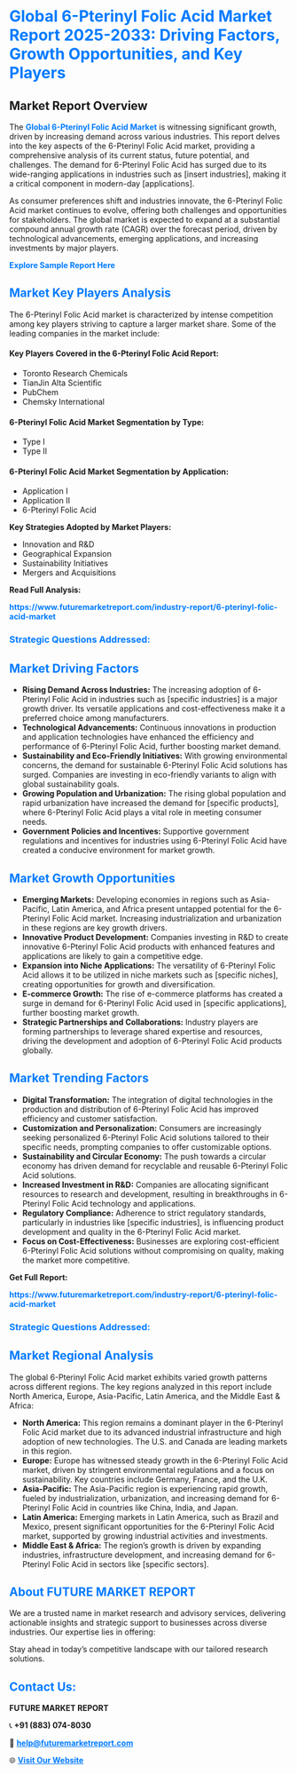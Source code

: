 <h1 style="color: #007BFF;">Global 6-Pterinyl Folic Acid Market Report 2025-2033: Driving Factors, Growth Opportunities, and Key Players</h1>

<section id="overview">
<h2>Market Report Overview</h2>
<p>The <a href="https://www.futuremarketreport.com/industry-report/6-pterinyl-folic-acid-market" style="color: #007BFF; text-decoration: none;"><strong>Global 6-Pterinyl Folic Acid Market</strong></a> is witnessing significant growth, driven by increasing demand across various industries. This report delves into the key aspects of the 6-Pterinyl Folic Acid market, providing a comprehensive analysis of its current status, future potential, and challenges. The demand for 6-Pterinyl Folic Acid has surged due to its wide-ranging applications in industries such as [insert industries], making it a critical component in modern-day [applications].</p>
<p>As consumer preferences shift and industries innovate, the 6-Pterinyl Folic Acid market continues to evolve, offering both challenges and opportunities for stakeholders. The global market is expected to expand at a substantial compound annual growth rate (CAGR) over the forecast period, driven by technological advancements, emerging applications, and increasing investments by major players.</p>
</section>

<section id="overview">
<p><a href="https://www.futuremarketreport.com/request-sample/reportId=110965" style="color: #007BFF; text-decoration: none;"><strong>Explore Sample Report Here</strong></a></p>
</section>

<section id="key-players">
<h2 style="color: #007BFF;">Market Key Players Analysis</h2>
<p>The 6-Pterinyl Folic Acid market is characterized by intense competition among key players striving to capture a larger market share. Some of the leading companies in the market include:</p>
<h4>Key Players Covered in the 6-Pterinyl Folic Acid Report:</h4>
<ul><li>Toronto Research Chemicals</li><li>TianJin Alta Scientific</li><li>PubChem</li><li>Chemsky International</li></ul>
<h4>6-Pterinyl Folic Acid Market Segmentation by Type:</h4>
<ul><li>Type I</li><li>Type II</li></ul>

<h4>6-Pterinyl Folic Acid Market Segmentation by Application:</h4>
<ul><li>Application I</li><li>Application II</li><li>6-Pterinyl Folic Acid</li></ul>
<p><strong>Key Strategies Adopted by Market Players:</strong></p>
<ul>
<li>Innovation and R&D</li>
<li>Geographical Expansion</li>
<li>Sustainability Initiatives</li>
<li>Mergers and Acquisitions</li>
</ul>
</section>

<section>
<p><strong>Read Full Analysis: </strong></p><a href="https://www.futuremarketreport.com/industry-report/6-pterinyl-folic-acid-market" style="color: #007BFF; text-decoration: none;"><strong>https://www.futuremarketreport.com/industry-report/6-pterinyl-folic-acid-market</strong></a>
<h3 style="color: #007BFF;">Strategic Questions Addressed:</h3>
</section>

<section id="driving-factors">
<h2 style="color: #007BFF;">Market Driving Factors</h2>
<ul>
<li><strong>Rising Demand Across Industries:</strong> The increasing adoption of 6-Pterinyl Folic Acid in industries such as [specific industries] is a major growth driver. Its versatile applications and cost-effectiveness make it a preferred choice among manufacturers.</li>
<li><strong>Technological Advancements:</strong> Continuous innovations in production and application technologies have enhanced the efficiency and performance of 6-Pterinyl Folic Acid, further boosting market demand.</li>
<li><strong>Sustainability and Eco-Friendly Initiatives:</strong> With growing environmental concerns, the demand for sustainable 6-Pterinyl Folic Acid solutions has surged. Companies are investing in eco-friendly variants to align with global sustainability goals.</li>
<li><strong>Growing Population and Urbanization:</strong> The rising global population and rapid urbanization have increased the demand for [specific products], where 6-Pterinyl Folic Acid plays a vital role in meeting consumer needs.</li>
<li><strong>Government Policies and Incentives:</strong> Supportive government regulations and incentives for industries using 6-Pterinyl Folic Acid have created a conducive environment for market growth.</li>
</ul>
</section>

<section id="growth-opportunities">
<h2 style="color: #007BFF;">Market Growth Opportunities</h2>
<ul>
<li><strong>Emerging Markets:</strong> Developing economies in regions such as Asia-Pacific, Latin America, and Africa present untapped potential for the 6-Pterinyl Folic Acid market. Increasing industrialization and urbanization in these regions are key growth drivers.</li>
<li><strong>Innovative Product Development:</strong> Companies investing in R&D to create innovative 6-Pterinyl Folic Acid products with enhanced features and applications are likely to gain a competitive edge.</li>
<li><strong>Expansion into Niche Applications:</strong> The versatility of 6-Pterinyl Folic Acid allows it to be utilized in niche markets such as [specific niches], creating opportunities for growth and diversification.</li>
<li><strong>E-commerce Growth:</strong> The rise of e-commerce platforms has created a surge in demand for 6-Pterinyl Folic Acid used in [specific applications], further boosting market growth.</li>
<li><strong>Strategic Partnerships and Collaborations:</strong> Industry players are forming partnerships to leverage shared expertise and resources, driving the development and adoption of 6-Pterinyl Folic Acid products globally.</li>
</ul>
</section>

<section id="trending-factors">
<h2 style="color: #007BFF;">Market Trending Factors</h2>
<ul>
<li><strong>Digital Transformation:</strong> The integration of digital technologies in the production and distribution of 6-Pterinyl Folic Acid has improved efficiency and customer satisfaction.</li>
<li><strong>Customization and Personalization:</strong> Consumers are increasingly seeking personalized 6-Pterinyl Folic Acid solutions tailored to their specific needs, prompting companies to offer customizable options.</li>
<li><strong>Sustainability and Circular Economy:</strong> The push towards a circular economy has driven demand for recyclable and reusable 6-Pterinyl Folic Acid solutions.</li>
<li><strong>Increased Investment in R&D:</strong> Companies are allocating significant resources to research and development, resulting in breakthroughs in 6-Pterinyl Folic Acid technology and applications.</li>
<li><strong>Regulatory Compliance:</strong> Adherence to strict regulatory standards, particularly in industries like [specific industries], is influencing product development and quality in the 6-Pterinyl Folic Acid market.</li>
<li><strong>Focus on Cost-Effectiveness:</strong> Businesses are exploring cost-efficient 6-Pterinyl Folic Acid solutions without compromising on quality, making the market more competitive.</li>
</ul>
</section>

<section>
<p><strong>Get Full Report: </strong></p><a href="https://www.futuremarketreport.com/industry-report/6-pterinyl-folic-acid-market" style="color: #007BFF; text-decoration: none;"><strong>https://www.futuremarketreport.com/industry-report/6-pterinyl-folic-acid-market</strong></a>
<h3 style="color: #007BFF;">Strategic Questions Addressed:</h3>
</section>


<section id="regional-analysis">
<h2 style="color: #007BFF;">Market Regional Analysis</h2>
<p>The global 6-Pterinyl Folic Acid market exhibits varied growth patterns across different regions. The key regions analyzed in this report include North America, Europe, Asia-Pacific, Latin America, and the Middle East & Africa:</p>
<ul>
<li><strong>North America:</strong> This region remains a dominant player in the 6-Pterinyl Folic Acid market due to its advanced industrial infrastructure and high adoption of new technologies. The U.S. and Canada are leading markets in this region.</li>
<li><strong>Europe:</strong> Europe has witnessed steady growth in the 6-Pterinyl Folic Acid market, driven by stringent environmental regulations and a focus on sustainability. Key countries include Germany, France, and the U.K.</li>
<li><strong>Asia-Pacific:</strong> The Asia-Pacific region is experiencing rapid growth, fueled by industrialization, urbanization, and increasing demand for 6-Pterinyl Folic Acid in countries like China, India, and Japan.</li>
<li><strong>Latin America:</strong> Emerging markets in Latin America, such as Brazil and Mexico, present significant opportunities for the 6-Pterinyl Folic Acid market, supported by growing industrial activities and investments.</li>
<li><strong>Middle East & Africa:</strong> The region’s growth is driven by expanding industries, infrastructure development, and increasing demand for 6-Pterinyl Folic Acid in sectors like [specific sectors].</li>
</ul>
</section>

<footer>
<h2 style="color: #007BFF;">About FUTURE MARKET REPORT</h2>
<p>We are a trusted name in market research and advisory services, delivering actionable insights and strategic support to businesses across diverse industries. Our expertise lies in offering:</p>

<p>Stay ahead in today’s competitive landscape with our tailored research solutions.</p>

<h2 style="color: #007BFF;">Contact Us:</h2>
<p><strong>FUTURE MARKET REPORT</strong></p>
<p>📞 <strong>+91 (883) 074-8030</strong></p>
<p>📧 <strong><a href="mailto:help@futuremarketreport.com" style="color: #007BFF;">help@futuremarketreport.com</a></strong></p>
<p>🌐 <strong><a href="https://www.futuremarketreport.com/" style="color: #007BFF;">Visit Our Website</a></strong></p>
</footer>